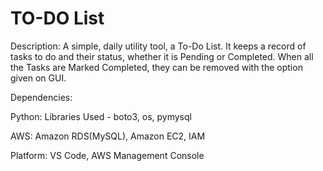 # TO-DO List
Description:
A simple, daily utility tool, a To-Do List. It keeps a record of tasks to do and their status, whether it is Pending or Completed. When all the Tasks are Marked Completed, they can be removed with the option given on GUI.

Dependencies:

Python:
Libraries Used - boto3, os, pymysql

AWS:
Amazon RDS(MySQL), Amazon EC2, IAM

Platform:
VS Code, AWS Management Console
